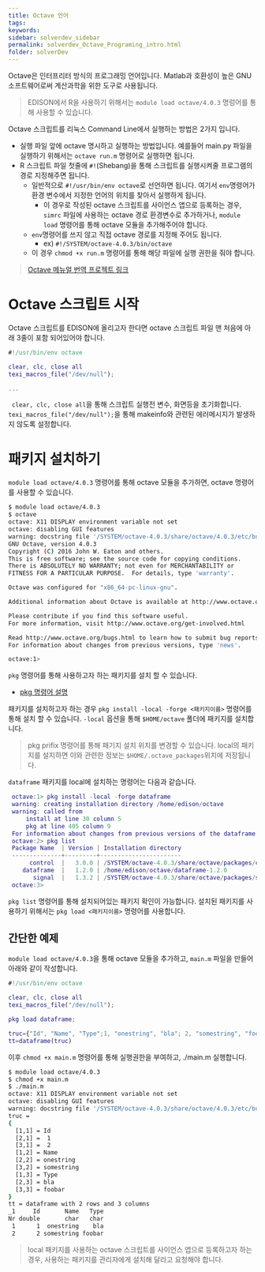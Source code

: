 ```yaml
---
title: Octave 언어
tags: 
keywords:
sidebar: solverdev_sidebar
permalink: solverdev_Octave_Programing_intro.html
folder: solverDev
---
```

Octave은 인터프리터 방식의 프로그래밍 언어입니다. Matlab과 호환성이 높은 GNU 소프트웨어로써 계산과학을 위한 도구로 사용됩니다.

> EDISON에서 R을 사용하기 위해서는 ```module load octave/4.0.3``` 명렁어를 통해 사용할 수 있습니다.


Octave 스크립트를 리눅스 Command Line에서 실행하는 방법은 2가지 입니다.
- 실행 파일 앞에 octave 명시하고 실행하는 방법입니다. 예를들어 main.py 파일을 실행하기 위해서는 ```octave run.m``` 명령어로 실행하면 됩니다.
- R 스크립트 파일 첫줄에 ```#!```(Shebang)을 통해 스크립트를 실행시켜줄 프로그램의 경로 지정해주면 됩니다.
  - 일반적으로 ```#!/usr/bin/env octave```로 선언하면 됩니다. 여기서 ```env```명령어가 환경 변수에서 지정한 언어의 위치를 찾아서 실행하게 됩니다.
    - 이 경우로 작성된 octave 스크립트를 사이언스 앱으로 등록하는 경우, ```simrc``` 파일에 사용하는 octave 경로 환경변수로 추가하거나, ```module load``` 명령어를 통해 octave 모듈을 추가해주어야 합니다.
  - ```env```명령어를 쓰지 않고 직접 octave 경로를 지정해 주어도 됩니다.
    - ex) ```#!/SYSTEM/octave-4.0.3/bin/octave```
  - 이 경우 ```chmod +x run.m``` 명령어를 통해 해당 파일에 실행 권한을 줘야 합니다.


> [Octave 메뉴얼 번역 프로젝트 링크 ](https://github.com/ptjoker95/Octave_Korean_Translate)


# Octave 스크립트 시작

Octave 스크립트를 EDISON에 올리고자 한다면 octave 스크립트 파일 맨 처음에 아래 3줄이 포함 되어있어야 합니다.

```Matlab
#!/usr/bin/env octave

clear, clc, close all
texi_macros_file("/dev/null");

...
```
``` clear, clc, close all```을 통해 스크립트 실행전 변수, 화면등을 초기화합니다. ```texi_macros_file("/dev/null");```을 통해 makeinfo와 관련된 에러메시지가 발생하지 않도록 설정합니다.


# 패키지 설치하기

```module load octave/4.0.3``` 명령어를 통해 octave 모듈을 추가하면, octave 명령어를 사용할 수 있습니다.

```bash
$ module load octave/4.0.3
$ octave
octave: X11 DISPLAY environment variable not set
octave: disabling GUI features
warning: docstring file '/SYSTEM/octave-4.0.3/share/octave/4.0.3/etc/built-in-docstrings' not found
GNU Octave, version 4.0.3
Copyright (C) 2016 John W. Eaton and others.
This is free software; see the source code for copying conditions.
There is ABSOLUTELY NO WARRANTY; not even for MERCHANTABILITY or
FITNESS FOR A PARTICULAR PURPOSE.  For details, type 'warranty'.

Octave was configured for "x86_64-pc-linux-gnu".

Additional information about Octave is available at http://www.octave.org.

Please contribute if you find this software useful.
For more information, visit http://www.octave.org/get-involved.html

Read http://www.octave.org/bugs.html to learn how to submit bug reports.
For information about changes from previous versions, type 'news'.

octave:1>
```

```pkg``` 명령어를 통해 사용하고자 하는 패키지를 설치 할 수 있습니다.
 - [pkg 명령어 설명](https://octave.sourceforge.io/octave/function/pkg.html)

패키지를 설치하고자 하는 경우 ```pkg install -local -forge <패키지이름>``` 명령어를 통해 설치 할 수 있습니다. ```-local``` 옵션을 통해 ```$HOME/octave``` 폴더에 패키지를 설치합니다.

 > pkg prifix 명령어를 통해 패기지 설치 위치를 변경할 수 있습니다.
 > local의 패키지를 설지하면 이와 관련한 정보는 ```$HOME/.octave_packages```위치에 저장됩니다.

```dataframe``` 패키지를 local에 설치하는 명령어는 다음과 같습니다.

```Matlab
 octave:1> pkg install -local -forge dataframe
 warning: creating installation directory /home/edison/octave
 warning: called from
     install at line 30 column 5
     pkg at line 405 column 9
 For information about changes from previous versions of the dataframe package, run 'news dataframe'.
 octave:2> pkg list
 Package Name  | Version | Installation directory
 --------------+---------+-----------------------
      control  |   3.0.0 | /SYSTEM/octave-4.0.3/share/octave/packages/control-3.0.0
    dataframe  |   1.2.0 | /home/edison/octave/dataframe-1.2.0
       signal  |   1.3.2 | /SYSTEM/octave-4.0.3/share/octave/packages/signal-1.3.2
 octave:3>
```
```pkg list``` 명령어를 통해 설치되어있는 패키지 확인이 가능합니다. 설치된 패키지를 사용하기 위해서는 ```pkg load <패키지이름>``` 명령어를 사용합니다.

## 간단한 예제

```module load octave/4.0.3```을 통해 octave 모듈을 추가하고, ```main.m``` 파일을 만들어 아래와 같이 작성합니다.

```Matlab
#!/usr/bin/env octave

clear, clc, close all
texi_macros_file("/dev/null");

pkg load dataframe;

truc={"Id", "Name", "Type";1, "onestring", "bla"; 2, "somestring", "foobar";}
tt=dataframe(truc)
```

이후 ```chmod +x main.m``` 명령어를 통해 실행권한을 부여하고, ./main.m 실행합니다.

```bash
$ module load octave/4.0.3
$ chmod +x main.m
$ ./main.m
octave: X11 DISPLAY environment variable not set
octave: disabling GUI features
warning: docstring file '/SYSTEM/octave-4.0.3/share/octave/4.0.3/etc/built-in-docstrings' not found
truc =
{
  [1,1] = Id
  [2,1] =  1
  [3,1] =  2
  [1,2] = Name
  [2,2] = onestring
  [3,2] = somestring
  [1,3] = Type
  [2,3] = bla
  [3,3] = foobar
}
tt = dataframe with 2 rows and 3 columns
_1     Id       Name   Type
Nr double       char   char
 1      1  onestring    bla
 2      2 somestring foobar
```

> local 패키지를 사용하는 octave 스크립트를 사이언스 앱으로 등록하고자 하는 경우, 사용하는 패키지를 관리자에게 설치해 달라고 요청해야 합니다.  
